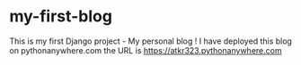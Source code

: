 # my-first-blog
This is my first Django project - My personal blog !
I have deployed this blog on pythonanywhere.com
the URL is
https://atkr323.pythonanywhere.com
